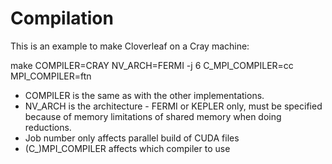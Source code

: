 # Compilation

This is an example to make Cloverleaf on a Cray machine:

make COMPILER=CRAY NV_ARCH=FERMI -j 6 C_MPI_COMPILER=cc MPI_COMPILER=ftn 

* COMPILER is the same as with the other implementations.
* NV_ARCH is the architecture - FERMI or KEPLER only, must be specified because of memory limitations of shared memory when doing reductions.
* Job number only affects parallel build of CUDA files
* (C_)MPI_COMPILER affects which compiler to use

